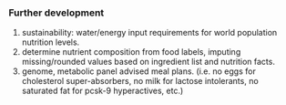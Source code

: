 ### Further development
1) sustainability: water/energy input requirements for world population nutrition levels.
2) determine nutrient composition from food labels, imputing missing/rounded values based on ingredient list and nutrition facts.
3) genome, metabolic panel advised meal plans. (i.e. no eggs for cholesterol super-absorbers, no milk for lactose intolerants, no saturated fat for pcsk-9 hyperactives, etc.)